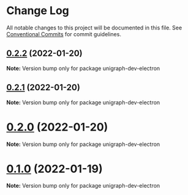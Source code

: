 # Change Log

All notable changes to this project will be documented in this file.
See [Conventional Commits](https://conventionalcommits.org) for commit guidelines.

## [0.2.2](https://github.com/TheExGenesis/unigraph-dev/compare/v0.2.1...v0.2.2) (2022-01-20)

**Note:** Version bump only for package unigraph-dev-electron





## [0.2.1](https://github.com/TheExGenesis/unigraph-dev/compare/v0.2.0...v0.2.1) (2022-01-20)

**Note:** Version bump only for package unigraph-dev-electron





# [0.2.0](https://github.com/TheExGenesis/unigraph-dev/compare/v0.1.2...v0.2.0) (2022-01-20)

**Note:** Version bump only for package unigraph-dev-electron





# [0.1.0](https://github.com/TheExGenesis/unigraph-dev/compare/v0.0.1...v0.1.0) (2022-01-19)

**Note:** Version bump only for package unigraph-dev-electron
